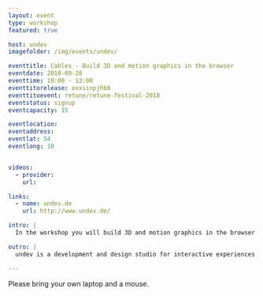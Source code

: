 ```yaml
---
layout: event
type: workshop
featured: true

host: undev
imagefolder: /img/events/undev/

eventtitle: Cables - Build 3D and motion graphics in the browser
eventdate: 2018-09-28
eventtime: 10:00 - 13:00
eventtitorelease: exxsinpjhb8
eventtitoevent: retune/retune-festival-2018
eventstatus: signup
eventcapacity: 15

eventlocation:
eventaddress:
eventlat: 54
eventlong: 10


videos:
  - provider:
    url:

links:
  - name: undev.de
    url: http://www.undev.de/

intro: |
  In the workshop you will build 3D and motion graphics in the browser with cables. cables.gl is a visual development tool to create interactive webgl experiences directly in the browser. undev will show you how to import your own models, play audio, animate things, export and embed those in your own website.

outro: |
  undev is a development and design studio for interactive experiences using modern web technologies. They push the boundaries of what’s possible using WebGL, Web Audio and WebVR.

---
```


Please bring your own laptop and a mouse.
